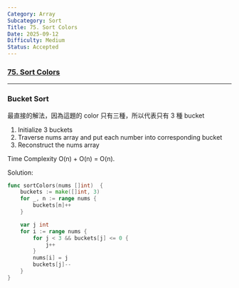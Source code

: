 ```yaml
---
Category: Array
Subcategory: Sort
Title: 75. Sort Colors
Date: 2025-09-12
Difficulty: Medium
Status: Accepted
---
```

### [75. Sort Colors]

---

### Bucket Sort

最直接的解法，因為這題的 color 只有三種，所以代表只有 3 種 bucket
1.  Initialize 3 buckets
2.  Traverse nums array and put each number into corresponding bucket
3.  Reconstruct the nums array

Time Complexity O(n) + O(n) = O(n).

Solution:
```go
func sortColors(nums []int)  {
    buckets := make([]int, 3)
    for _, n := range nums {
        buckets[n]++
    }

    var j int
    for i := range nums {
        for j < 3 && buckets[j] <= 0 {
            j++
        }
        nums[i] = j
        buckets[j]--
    }
}
```

[75. Sort Colors]: https://leetcode.com/problems/sort-colors/